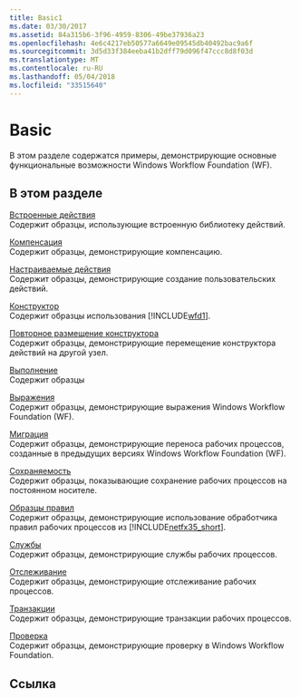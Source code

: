 ```yaml
---
title: Basic1
ms.date: 03/30/2017
ms.assetid: 84a315b6-3f96-4959-8306-49be37936a23
ms.openlocfilehash: 4e6c4217eb50577a6649e09545db40492bac9a6f
ms.sourcegitcommit: 3d5d33f384eeba41b2dff79d096f47ccc8d8f03d
ms.translationtype: MT
ms.contentlocale: ru-RU
ms.lasthandoff: 05/04/2018
ms.locfileid: "33515640"
---
```

# <a name="basic"></a>Basic
В этом разделе содержатся примеры, демонстрирующие основные функциональные возможности Windows Workflow Foundation (WF).  
  
## <a name="in-this-section"></a>В этом разделе  
 [Встроенные действия](../../../../docs/framework/windows-workflow-foundation/samples/built-in-activities.md)  
 Содержит образцы, использующие встроенную библиотеку действий.  
  
 [Компенсация](../../../../docs/framework/windows-workflow-foundation/samples/compensation-samples.md)  
 Содержит образцы, демонстрирующие компенсацию.  
  
 [Настраиваемые действия](../../../../docs/framework/windows-workflow-foundation/samples/custom-activities.md)  
 Содержит образцы, демонстрирующие создание пользовательских действий.  
  
 [Конструктор](../../../../docs/framework/windows-workflow-foundation/samples/designer.md)  
 Содержит образцы использования [!INCLUDE[wfd1](../../../../includes/wfd1-md.md)].  
  
 [Повторное размещение конструктора](../../../../docs/framework/windows-workflow-foundation/samples/designer-rehosting.md)  
 Содержит образцы, демонстрирующие перемещение конструктора действий на другой узел.  
  
 [Выполнение](../../../../docs/framework/windows-workflow-foundation/samples/execution.md)  
 Содержит образцы  
  
 [Выражения](../../../../docs/framework/windows-workflow-foundation/samples/expressions.md)  
 Содержит образцы, демонстрирующие выражения Windows Workflow Foundation (WF).  
  
 [Миграция](../../../../docs/framework/windows-workflow-foundation/samples/migration.md)  
 Содержит образцы, демонстрирующие переноса рабочих процессов, созданные в предыдущих версиях Windows Workflow Foundation (WF).  
  
 [Сохраняемость](../../../../docs/framework/windows-workflow-foundation/samples/persistence.md)  
 Содержит образцы, показывающие сохранение рабочих процессов на постоянном носителе.  
  
 [Образцы правил](../../../../docs/framework/windows-workflow-foundation/samples/rules-samples.md)  
 Содержит образцы, демонстрирующие использование обработчика правил рабочих процессов из [!INCLUDE[netfx35_short](../../../../includes/netfx35-short-md.md)].  
  
 [Службы](../../../../docs/framework/windows-workflow-foundation/samples/services.md)  
 Содержит образцы, демонстрирующие службы рабочих процессов.  
  
 [Отслеживание](../../../../docs/framework/windows-workflow-foundation/samples/tracking.md)  
 Содержит образцы, демонстрирующие отслеживание рабочих процессов.  
  
 [Транзакции](../../../../docs/framework/windows-workflow-foundation/samples/transactions.md)  
 Содержит образцы, демонстрирующие транзакции рабочих процессов.  
  
 [Проверка](../../../../docs/framework/windows-workflow-foundation/samples/validation.md)  
 Содержит образцы, демонстрирующие проверку в Windows Workflow Foundation.  
  
## <a name="reference"></a>Ссылка
